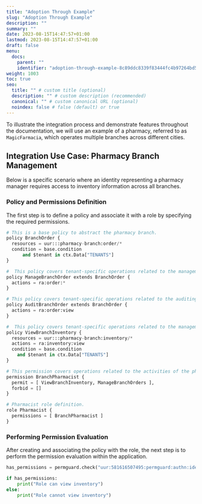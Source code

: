 ```yaml
---
title: "Adoption Through Example"
slug: "Adoption Through Example"
description: ""
summary: ""
date: 2023-08-15T14:47:57+01:00
lastmod: 2023-08-15T14:47:57+01:00
draft: false
menu:
  docs:
    parent: ""
    identifier: "adoption-through-example-8c89ddc8339f83444fc4b97264bd5c45"
weight: 1003
toc: true
seo:
  title: "" # custom title (optional)
  description: "" # custom description (recommended)
  canonical: "" # custom canonical URL (optional)
  noindex: false # false (default) or true
---
```

To illustrate the integration process and demonstrate features throughout the documentation, we will use an example of a pharmacy, referred to as `MagicFarmacia`, which operates multiple branches across different cities.

## Integration Use Case: Pharmacy Branch Management

Below is a specific scenario where an identity representing a pharmacy manager requires access to inventory information across all branches.

### Policy and Permissions Definition

The first step is to define a policy and associate it with a role by specifying the required permissions.

```python
# This is a base policy to abstract the pharmacy branch.
policy BranchOrder {
  resources = uur:::pharmacy-branch:order/*
  condition = base.condition
      and $tenant in ctx.Data["TENANTS"]
}

#  This policy covers tenant-specific operations related to the management of orders within a pharmacy branch.
policy ManageBranchOrder extends BranchOrder {
  actions = ra:order:*
}

# This policy covers tenant-specific operations related to the auditing of orders within a pharmacy branch.
policy AuditBranchOrder extends BranchOrder {
  actions = ra:order:view
}

#  This policy covers tenant-specific operations related to the management of inventory within a pharmacy branch.
policy ViewBranchInventory {
  resources = uur:::pharmacy-branch:inventory/*
  actions = ra:inventory:view
  condition = base.condition
    and $tenant in ctx.Data["TENANTS"]
}

# This permission covers operations related to the activities of the pharmacist within a pharmacy branch.
permission BranchPharmacist {
  permit = [ ViewBranchInventory, ManageBranchOrders ],
  forbid = []
}

# Pharmacist role definition.
role Pharmacist {
  permissions = [ BranchPharmacist ]
}
```

### Performing Permission Evaluation

After creating and associating the policy with the role, the next step is to perform the permission evaluation within the application.

```python
has_permissions = permguard.check("uur:581616507495:permguard:authn:identity/pharmacist", "magicfarmacia-v0.0", "inventory", "view")

if has_permissions:
    print("Role can view inventory")
else:
    print("Role cannot view inventory")
```
